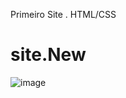 Primeiro Site . HTML/CSS


# site.New

![image](https://user-images.githubusercontent.com/109239825/185113947-02b03036-7326-4d58-937b-3228bba87ae8.png)
